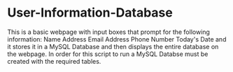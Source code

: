 # User-Information-Database
This is a basic webpage with input boxes that prompt for the following information: Name Address Email Address Phone Number Today's Date and it stores it in a MySQL Database
and then displays the entire database on the webpage. In order for this script to run a MySQL Databse must be created with the required tables.

